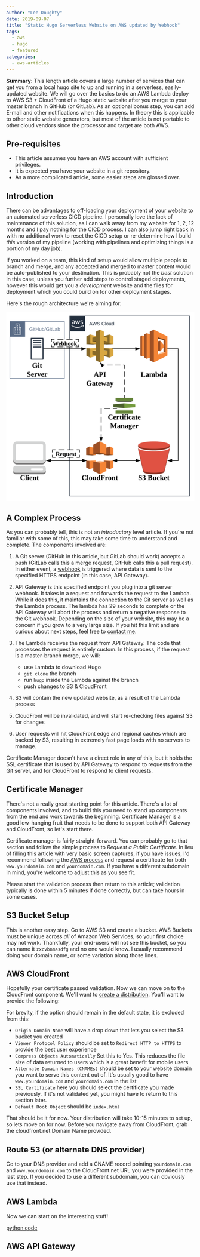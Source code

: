```yaml
---
author: "Lee Doughty"
date: 2019-09-07
title: "Static Hugo Serverless Website on AWS updated by Webhook"
tags:
  - aws
  - hugo
  - featured
categories:
  - aws-articles
---
```


**Summary**: This length article covers a large number of services that can get you from a local hugo site to up and running in a serverless, easily-updated website. We will go over the basics to do an AWS Lambda deploy to AWS S3 + CloudFront of a Hugo static website after you merge to your master branch in GitHub (or GitLab). As an optional bonus step, you can add E-mail and other notifications when this happens. In theory this is applicable to other static website generators, but most of the article is not portable to other cloud vendors since the processor and target are both AWS.

<!--more-->

## Pre-requisites

* This article assumes you have an AWS account with sufficient privileges.
* It is expected you have your website in a git repository.
* As a more complicated article, some easier steps are glossed over.


## Introduction

There can be advantages to off-loading your deployment of your website to an automated serverless CICD pipeline. I personally love the lack of maintenance of this solution, as I can walk away from my website for 1, 2, 12 months and I pay nothing for the CICD process. I can also jump right back in with no additional work to reset the CICD setup or re-determine how I build _this_ version of my pipeline (working with pipelines and optimizing things is a portion of my day job).

If you worked on a team, this kind of setup would allow multiple people to branch and merge, and any accepted and merged to master content would be auto-published to your destination. This is probably not the _best_ solution in this case, unless you further add steps to control staged deployments, however this would get you a _development_ website and the files for deployment which you could build on for other deployment stages.

Here's the rough architecture we're aiming for:

![Github to AWS Serverless architecture diagram showing the git webhook passing through API Gateway to Lambda to run custom code that pushes content to S3 and is served by CloudFront](github-deploy-architecture.png)

## A Complex Process

As you can probably tell, this is not an _introductory_ level article. If you're not familiar with some of this, this may take some time to understand and complete. The components involved are:

1. A Git server (GitHub in this article, but GitLab should work) accepts a push (GitLab calls this a merge request, GitHub calls this a pull request). In either event, a [webhook](https://en.wikipedia.org/wiki/Webhook) is triggered where data is sent to the specified HTTPS endpoint (in this case, API Gateway).

2. API Gateway is this specified endpoint you plug into a git server webhook. It takes in a request and forwards the request to the Lambda. While it does this, it maintains the connection to the Git server as well as the Lambda process. The lambda has 29 seconds to complete or the API Gateway will abort the process and return a negative response to the Git webhook. Depending on the size of your website, this may be a concern if you grow to a very large size. If you hit this limit and are curious about next steps, feel free to [contact me](https://ldoughty.com/about).

3. The Lambda receives the request from API Gateway. The code that processes the request is entirely custom. In this process, if the request is a master-branch merge, we will:

   * use Lambda to download Hugo
   * `git clone` the branch
   * run `hugo` inside the Lambda against the branch
   * push changes to S3 & CloudFront

4. S3 will contain the new updated website, as a result of the Lambda process

5. CloudFront will be invalidated, and will start re-checking files against S3 for changes

6. User requests will hit CloudFront edge and regional caches which are backed by S3, resulting in extremely fast page loads with no servers to manage.

Certificate Manager doesn't have a direct role in any of this, but it holds the SSL certificate that is used by API Gateway to respond to requests from the Git server, and for CloudFront to respond to client requests.

## Certificate Manager

There's not a really great starting point for this article. There's a lot of components involved, and to build this you need to stand up components from the end and work towards the beginning. Certificate Manager is a good low-hanging fruit that needs to be done to support both API Gateway and CloudFront, so let's start there.

Certificate manager is fairly straight-forward. You can probably go to that section and follow the simple process to _Request a Public Certificate_. In lieu of filling this article with very basic screen captures, if you have issues, I'd recommend following the [AWS process](https://docs.aws.amazon.com/acm/latest/userguide/gs-acm-request-public.html) and request a certificate for both `www.yourdomain.com` and `yourdomain.com`. If you have a different subdomain in mind, you're welcome to adjust this as you see fit.

Please start the validation process then return to this article; validation typically is done within 5 minutes if done correctly, but can take hours in some cases.

## S3 Bucket Setup

This is another easy step. Go to AWS S3 and create a bucket. AWS Buckets must be unique across _all_ of Amazon Web Services, so your first choice may not work. Thankfully, your end-users will not see this bucket, so you can name it `zxcvbnmasdfg` and no one would know. I usually recommend doing your domain name, or some variation along those lines.

## AWS CloudFront

Hopefully your certificate passed validation. Now we can move on to the CloudFront component. We'll want to [create a distribution](https://console.aws.amazon.com/cloudfront/home?region=us-east-1#create-distribution). You'll want to provide the following:

For brevity, if the option should remain in the default state, it is excluded from this:

* `Origin Domain Name` will have a drop down that lets you select the S3 bucket you created
* `Viewer Protocol Policy` should be set to `Redirect HTTP to HTTPS` to provide the best user experience
* `Compress Objects Automatically` Set this to Yes. This reduces the file size of data returned to users which is a great benefit for mobile users
* `Alternate Domain Names (CNAMEs)` should be set to your website domain you want to serve this content out of. It's usually good to have `www.yourdomain.com` and `yourdomain.com` in the list
* `SSL Certificate` here you should select the certificate you made previously. If it's not validated yet, you might have to return to this section later.
* `Default Root Object` should be `index.html`

That should be it for now. Your distribution will take 10-15 minutes to set up, so lets move on for now. Before you navigate away from CloudFront, grab the cloudfront.net Domain Name provided.

## Route 53 (or alternate DNS provider)

Go to your DNS provider and add a CNAME record pointing `yourdomain.com` and `www.yourdomain.com` to the CloudFront.net URL you were provided in the last step. If you decided to use a different subdomain, you can obviously use that instead.

## AWS Lambda

Now we can start on the interesting stuff!

[python code](lambda_function.py.txt)

## AWS API Gateway


